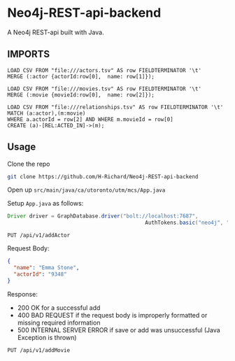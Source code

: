 # Neo4j-REST-api-backend

A Neo4j REST-api built with Java.

## IMPORTS

```cypher
LOAD CSV FROM "file:///actors.tsv" AS row FIELDTERMINATOR '\t'
MERGE (:actor {actorId:row[0],  name: row[1]});

LOAD CSV FROM "file:///movies.tsv" AS row FIELDTERMINATOR '\t'
MERGE (:movie {movieId:row[0],  name: row[2]});

LOAD CSV FROM "file:///relationships.tsv" AS row FIELDTERMINATOR '\t'
MATCH (a:actor),(m:movie)
WHERE a.actorId = row[2] AND WHERE m.movieId = row[0]
CREATE (a)-[REL:ACTED_IN]->(m);
```

## Usage

Clone the repo

```bash
git clone https://github.com/H-Richard/Neo4j-REST-api-backend
```

Open up `src/main/java/ca/utoronto/utm/mcs/App.java`

Setup `App.java` as follows:

```java
Driver driver = GraphDatabase.driver("bolt://localhost:7687", 
                                            AuthTokens.basic("neo4j", "your password here"));
```


```
PUT /api/v1/addActor
```

Request Body:

```Json
{
  "name": "Emma Stone",
  "actorId": "9348"
}
```

Response:

- 200 OK for a successful add
- 400 BAD REQUEST if the request body is improperly formatted or missing required information
- 500 INTERNAL SERVER ERROR if save or add was unsuccessful (Java Exception is thrown)


```
PUT /api/v1/addMovie
```
